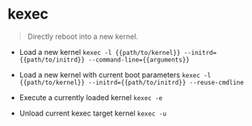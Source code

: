 # kexec
> Directly reboot into a new kernel.

- Load a new kernel
`kexec -l {{path/to/kernel}} --initrd={{path/to/initrd}} --command-line={{arguments}}`

- Load a new kernel with current boot parameters
`kexec -l {{path/to/kernel}} --initrd={{path/to/initrd}} --reuse-cmdline`

- Execute a currently loaded kernel
`kexec -e`

- Unload current kexec target kernel
`kexec -u`
